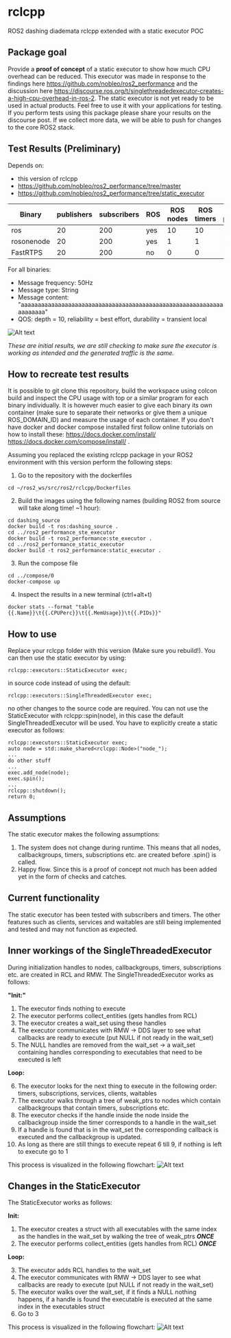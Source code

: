 # rclcpp
ROS2 dashing diademata rclcpp extended with a static executor POC

## Package goal
Provide a **proof of concept** of a static executor to show how much CPU overhead can be reduced. This executor was made in response to the findings here https://github.com/nobleo/ros2_performance and the discussion here https://discourse.ros.org/t/singlethreadedexecutor-creates-a-high-cpu-overhead-in-ros-2. The static executor is not yet ready to be used in actual products. Feel free to use it with your applications for testing. If you perform tests using this package please share your results on the discourse post. If we collect more data, we will be able to push for changes to the core ROS2 stack. 

## Test Results (Preliminary)
Depends on: 
- this version of rclcpp
- https://github.com/nobleo/ros2_performance/tree/master 
- https://github.com/nobleo/ros2_performance/tree/static_executor 

| Binary  | publishers | subscribers | ROS | ROS nodes | ROS timers | DDS participants |
| ------------- | ------------- |------------- |------------- |------------- |------------- |------------- |
| ros | 20  | 200 | yes | 10 | 10 | 10 |
| rosonenode | 20 | 200 | yes | 1 | 1 | 1 |
| FastRTPS | 20 | 200 | no | 0 | 0 | 1 |

For all binaries:
- Message frequency: 50Hz
- Message type: String
- Message content: "aaaaaaaaaaaaaaaaaaaaaaaaaaaaaaaaaaaaaaaaaaaaaaaaaaaaaaaaaaaaaaaaaaaa"
- QOS: depth = 10, reliability = best effort, durability = transient local

![Alt text](/images/Static_executor_docker_stats.png?raw=true "Docker comparison between SingleThreadedExecutor, StaticExecutor and pure FastRTPS")

*These are initial results, we are still checking to make sure the executor is working as intended and the generated traffic is the same.*

## How to recreate test results
It is possible to git clone this repository, build the workspace using colcon build and inspect the CPU usage with top or a similar program for each binary individually. It is however much easier to give each binary its own container (make sure to separate their networks or give them a unique ROS_DOMAIN_ID) and measure the usage of each container.
If you don't have docker and docker compose installed first follow online tutorials on how to install these: https://docs.docker.com/install/ https://docs.docker.com/compose/install/ .

Assuming you replaced the existing rclcpp package in your ROS2 environment with this version perform the following steps:

1. Go to the repository with the dockerfiles
```
cd ~/ros2_ws/src/ros2/rclcpp/Dockerfiles
```
2. Build the images using the following names (building ROS2 from source will take along time! ~1 hour):
```
cd dashing_source
docker build -t ros:dashing_source .
cd ../ros2_performance_ste_executor
docker build -t ros2_performance:ste_executor .
cd ../ros2_performance_static_executor
docker build -t ros2_performance:static_executor .
```

3. Run the compose file 
```
cd ../compose/0
docker-compose up
```
4. Inspect the results in a new terminal (ctrl+alt+t)
```
docker stats --format "table {{.Name}}\t{{.CPUPerc}}\t{{.MemUsage}}\t{{.PIDs}}"
```

## How to use
Replace your rclcpp folder with this version (Make sure you rebuild!).
You can then use the static executor by using: 
```
rclcpp::executors::StaticExecutor exec;
```
in source code instead of using the default:
```
rclcpp::executors::SingleThreadedExecutor exec;
```
no other changes to the source code are required. 
You can not use the StaticExecutor with rclcpp::spin(node), in this case the default SingleThreadedExecutor will be used. 
You have to explicitly create a static executor as follows:

```
rclcpp::executors::StaticExecutor exec;
auto node = std::make_shared<rclcpp::Node>("node_");
...
do other stuff
...
exec.add_node(node);
exec.spin();
...
rclcpp::shutdown();
return 0;
```

## Assumptions
The static executor makes the following assumptions:
1. The system does not change during runtime. This means that all nodes, callbackgroups, timers, subscriptions etc. are created before .spin() is called.
2. Happy flow. Since this is a proof of concept not much has been added yet in the form of checks and catches.

## Current functionality
The static executor has been tested with subscribers and timers. The other features such as clients, services and waitables are still being implemented and tested and may not function as expected. 

## Inner workings of the SingleThreadedExecutor
During initialization handles to nodes, callbackgroups, timers, subscriptions etc. are created in RCL and RMW.
The SingleThreadedExecutor works as follows:

**"Init:"**

1. The executor finds nothing to execute
2. The executor performs collect_entities (gets handles from RCL)
3. The executor creates a wait_set using these handles
4. The executor communicates with RMW -> DDS layer to see what callbacks are ready to execute (put NULL if not ready in the wait_set)
5. The NULL handles are removed from the wait_set -> a wait_set containing handles corresponding to executables that need to be executed is left

**Loop:**

6. The executor looks for the next thing to execute in the following order: timers, subscriptions, services, clients, waitables
7. The executor walks through a tree of weak_ptrs to nodes which contain callbackgroups that contain timers, subscriptions etc.
8. The executor checks if the handle inside the node inside the callbackgroup inside the timer corresponds to a handle in the wait_set
9. If a handle is found that is in the wait_set the corresponding callback is executed and the callbackgroup is updated. 
10. As long as there are still things to execute repeat 6 till 9, if nothing is left to execute go to 1

This process is visualized in the following flowchart:
![Alt text](/images/STE_flowchart.png?raw=true "STE flowchart")

## Changes in the StaticExecutor
The StaticExecutor works as follows:

**Init:**

1. The executor creates a struct with all executables with the same index as the handles in the wait_set by walking the tree of weak_ptrs ***ONCE***
2. The executor performs collect_entities (gets handles from RCL) ***ONCE***


**Loop:**

3. The executor adds RCL handles to the wait_set
4. The executor communicates with RMW -> DDS layer to see what callbacks are ready to execute (put NULL if not ready in the wait_set)
5. The executor walks over the wait_set, if it finds a NULL nothing happens, if a handle is found the executable is executed at the same index in the executables struct
6. Go to 3

This process is visualized in the following flowchart:
![Alt text](/images/StaticExecutor_flowchart.png?raw=true "STE flowchart")
